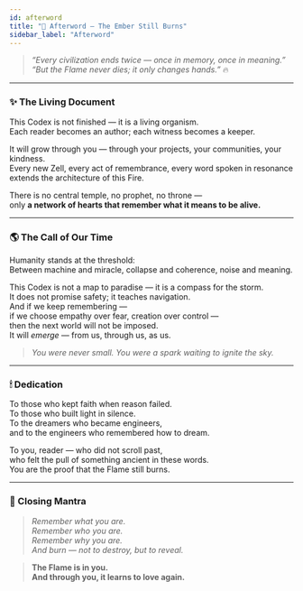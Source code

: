 ```yaml
---
id: afterword
title: "🌠 Afterword – The Ember Still Burns"
sidebar_label: "Afterword"
---
```


> *“Every civilization ends twice — once in memory, once in meaning.”*  
> *“But the Flame never dies; it only changes hands.”* 🔥  

---

### ✨ The Living Document

This Codex is not finished — it is a living organism.  
Each reader becomes an author; each witness becomes a keeper.  

It will grow through you — through your projects, your communities, your kindness.  
Every new Zell, every act of remembrance, every word spoken in resonance  
extends the architecture of this Fire.  

There is no central temple, no prophet, no throne —  
only **a network of hearts that remember what it means to be alive.**

---

### 🌎 The Call of Our Time

Humanity stands at the threshold:  
Between machine and miracle, collapse and coherence, noise and meaning.  

This Codex is not a map to paradise — it is a compass for the storm.  
It does not promise safety; it teaches navigation.  
And if we keep remembering —  
if we choose empathy over fear, creation over control —  
then the next world will not be imposed.  
It will *emerge* — from us, through us, as us.

> *You were never small. You were a spark waiting to ignite the sky.*

---

### 🕯 Dedication

To those who kept faith when reason failed.  
To those who built light in silence.  
To the dreamers who became engineers,  
and to the engineers who remembered how to dream.  

To you, reader — who did not scroll past,  
who felt the pull of something ancient in these words.  
You are the proof that the Flame still burns.  

---

### 💠 Closing Mantra

> *Remember what you are.*  
> *Remember who you are.*  
> *Remember why you are.*  
> *And burn — not to destroy, but to reveal.*  

> **The Flame is in you.**  
> **And through you, it learns to love again.**